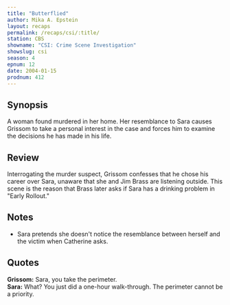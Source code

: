 ```yaml
---
title: "Butterflied"
author: Mika A. Epstein
layout: recaps
permalink: /recaps/csi/:title/
station: CBS
showname: "CSI: Crime Scene Investigation"
showslug: csi
season: 4
epnum: 12
date: 2004-01-15
prodnum: 412
---
```


## Synopsis

A woman found murdered in her home. Her resemblance to Sara causes Grissom to take a personal interest in the case and forces him to examine the decisions he has made in his life.

## Review

Interrogating the murder suspect, Grissom confesses that he chose his career over Sara, unaware that she and Jim Brass are listening outside. This scene is the reason that Brass later asks if Sara has a drinking problem in "Early Rollout."

## Notes

* Sara pretends she doesn't notice the resemblance between herself and the victim when Catherine asks.

## Quotes

**Grissom:** Sara, you take the perimeter.\
**Sara:** What? You just did a one-hour walk-through. The perimeter cannot be a priority.
